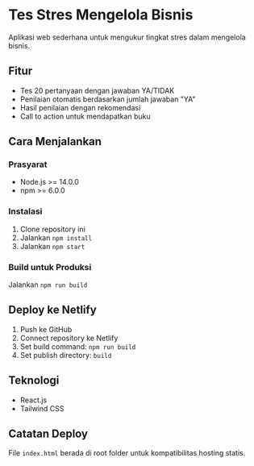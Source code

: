 # Tes Stres Mengelola Bisnis

Aplikasi web sederhana untuk mengukur tingkat stres dalam mengelola bisnis.

## Fitur
- Tes 20 pertanyaan dengan jawaban YA/TIDAK
- Penilaian otomatis berdasarkan jumlah jawaban "YA"
- Hasil penilaian dengan rekomendasi
- Call to action untuk mendapatkan buku

## Cara Menjalankan

### Prasyarat
- Node.js >= 14.0.0
- npm >= 6.0.0

### Instalasi
1. Clone repository ini
2. Jalankan `npm install`
3. Jalankan `npm start`

### Build untuk Produksi
Jalankan `npm run build`

## Deploy ke Netlify
1. Push ke GitHub
2. Connect repository ke Netlify
3. Set build command: `npm run build`
4. Set publish directory: `build`

## Teknologi
- React.js
- Tailwind CSS

## Catatan Deploy
File `index.html` berada di root folder untuk kompatibilitas hosting statis.
